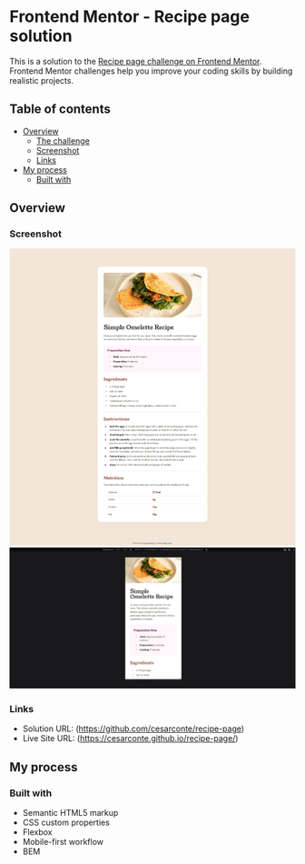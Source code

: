 # Frontend Mentor - Recipe page solution

This is a solution to the [Recipe page challenge on Frontend Mentor](https://www.frontendmentor.io/challenges/recipe-page-KiTsR8QQKm). Frontend Mentor challenges help you improve your coding skills by building realistic projects. 

## Table of contents

- [Overview](#overview)
  - [The challenge](#the-challenge)
  - [Screenshot](#screenshot)
  - [Links](#links)
- [My process](#my-process)
  - [Built with](#built-with)

## Overview

### Screenshot

![](./assets/images/screnshot-desktop.png)
![](./assets/images/screenshot-mobile.png)


### Links

- Solution URL: (https://github.com/cesarconte/recipe-page)
- Live Site URL: (https://cesarconte.github.io/recipe-page/)

## My process

### Built with

- Semantic HTML5 markup
- CSS custom properties
- Flexbox
- Mobile-first workflow
- BEM
